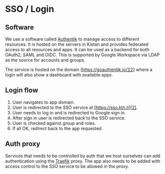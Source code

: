 # SSO / Login

## Software

We use a software called [Authentik][1] to manage access to different resources.
It is hosted on the servers in Kistan and provides federated access to all
resources and apps. It can be used as a backend for both OAuth2, SAML and OIDC.
This is supported by Google Workspace via LDAP as the source for accounts and
groups.

The service is hosted on the domain [https://goauthentik.io/][2] where a login
will also show a dashboard with available apps.

## Login flow

1. User navigates to app domain.
2. User is redirected to the SSO service at [https://sso.kth.it][2].
3. User needs to log in and is redirected to Google sign in.
4. After sign in user is redirected back to the SSO service.
5. User is checked against group and roles.
6. If all OK, redirect back to the app requested.

## Auth proxy

Services that needs to be controlled by auth that we host ourselves can add
authentication using the [Traefik][3] proxy. The app also needs to be added with
access control to the SSO service to be allowed in the proxy.

[1]: https://goauthentik.io/

[2]: https://sso.kth.it

[3]: https://traefik.io